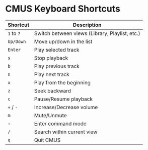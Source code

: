 # CMUS Keyboard Shortcuts

| Shortcut            | Description                            |
|---------------------|----------------------------------------|
| `1` to `7`         | Switch between views (Library, Playlist, etc.) |
| `Up/Down`          | Move up/down in the list               |
| `Enter`            | Play selected track                    |
| `s`                | Stop playback                          |
| `b`                | Play previous track                    |
| `n`                | Play next track                        |
| `x`                | Play from the beginning                |
| `z`                | Seek backward                          |
| `c`                | Pause/Resume playback                  |
| `+` / `-`          | Increase/Decrease volume               |
| `m`                | Mute/Unmute                            |
| `:`                | Enter command mode                     |
| `/`                | Search within current view             |
| `q`                | Quit CMUS                              |